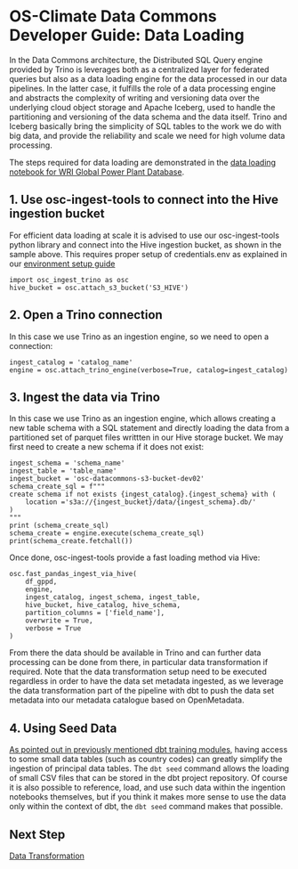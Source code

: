 # OS-Climate Data Commons Developer Guide: Data Loading

In the Data Commons architecture, the Distributed SQL Query engine provided by Trino is leverages both as a centralized layer for federated queries but also as a data loading engine for the data processed in our data pipelines. In the latter case, it fulfills the role of a data processing engine and abstracts the complexity of writing and versioning data over the underlying cloud object storage and Apache Iceberg, used to handle the partitioning and versioning of the data schema and the data itself. Trino and Iceberg basically bring the simplicity of SQL tables to the work we do with big data, and provide the reliability and scale we need for high volume data processing.

The steps required for data loading are demonstrated in the [data loading notebook for WRI Global Power Plant Database][1]. 

## 1. Use osc-ingest-tools to connect into the Hive ingestion bucket

For efficient data loading at scale it is advised to use our osc-ingest-tools python library and connect into the Hive ingestion bucket, as shown in the sample above. This requires proper setup of credentials.env as explained in our [environment setup guide](./setup-initial-environment.md)

```
import osc_ingest_trino as osc
hive_bucket = osc.attach_s3_bucket('S3_HIVE')
```

## 2. Open a Trino connection

In this case we use Trino as an ingestion engine, so we need to open a connection:

```
ingest_catalog = 'catalog_name'
engine = osc.attach_trino_engine(verbose=True, catalog=ingest_catalog)
```

## 3. Ingest the data via Trino

In this case we use Trino as an ingestion engine, which allows creating a new table schema with a SQL statement and directly loading the data from a partitioned set of parquet files writtten in our Hive storage bucket. We may first need to create a new schema if it does not exist:

```
ingest_schema = 'schema_name'
ingest_table = 'table_name'
ingest_bucket = 'osc-datacommons-s3-bucket-dev02'
schema_create_sql = f"""
create schema if not exists {ingest_catalog}.{ingest_schema} with (
    location ='s3a://{ingest_bucket}/data/{ingest_schema}.db/'
)
"""
print (schema_create_sql)
schema_create = engine.execute(schema_create_sql)
print(schema_create.fetchall())
```

Once done, osc-ingest-tools provide a fast loading method via Hive:

```
osc.fast_pandas_ingest_via_hive(
    df_gppd,
    engine,
    ingest_catalog, ingest_schema, ingest_table,
    hive_bucket, hive_catalog, hive_schema,
    partition_columns = ['field_name'],
    overwrite = True,
    verbose = True
)
```
From there the data should be available in Trino and can further data processing can be done from there, in particular data transformation if required. Note that the data transformation setup need to be executed regardless in order to have the data set metadata ingested, as we leverage the data transformation part of the pipeline with dbt to push the data set metadata into our metadata catalogue based on OpenMetadata.

## 4. Using Seed Data

[As pointed out in previously mentioned dbt training modules](https://timeflow.academy/dbt/labs/dbt-seed-data-lab), having access to some small data tables (such as country codes) can greatly simplify the ingestion of principal data tables.  The `dbt seed` command allows the loading of small CSV files that can be stored in the dbt project repository.  Of course it is also possible to reference, load, and use such data within the ingention notebooks themselves, but if you think it makes more sense to use the data only within the context of dbt, the `dbt seed` command makes that possible.


## Next Step

[Data Transformation](./data-transformation.md)

[1]: https://github.com/os-climate/wri-gppd-ingestion-pipeline/blob/master/notebooks/wri-gppd-02-loading.ipynb
